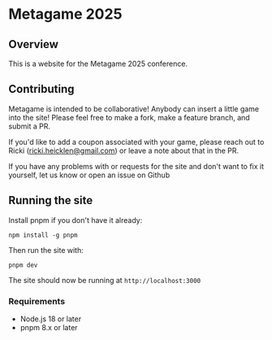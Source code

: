 # Metagame 2025

## Overview

This is a website for the Metagame 2025 conference.

## Contributing

Metagame is intended to be collaborative! Anybody can insert a little game into the site! Please feel free to make a fork, make a feature branch, and submit a PR. 

If you'd like to add a coupon associated with your game, please reach out to Ricki (ricki.heicklen@gmail.com) or leave a note about that in the PR.

If you have any problems with or requests for the site and don't want to fix it yourself, let us know or open an issue on Github

## Running the site

Install pnpm if you don't have it already:

```
npm install -g pnpm
```

Then run the site with:

```
pnpm dev
```

The site should now be running at `http://localhost:3000`

### Requirements
- Node.js 18 or later
- pnpm 8.x or later

